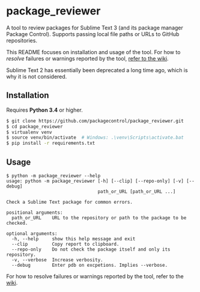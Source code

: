 # package_reviewer

A tool to review packages for Sublime Text 3
(and its package manager Package Control).
Supports passing local file paths
or URLs to GitHub repositories.

This README focuses on installation and usage of the tool.
For how to *resolve* failures or warnings
reported by the tool,
[refer to the wiki][wiki].

Sublime Text 2 has essentially been deprecated
a long time ago,
which is why it is not considered.


## Installation

Requires **Python 3.4** or higher.

```bash
$ git clone https://github.com/packagecontrol/package_reviewer.git
$ cd package_reviewer
$ virtualenv venv
$ source venv/bin/activate  # Windows: .\venv\Scripts\activate.bat
$ pip install -r requirements.txt
```


## Usage

```
$ python -m package_reviewer --help
usage: python -m package_reviewer [-h] [--clip] [--repo-only] [-v] [--debug]
                                  path_or_URL [path_or_URL ...]

Check a Sublime Text package for common errors.

positional arguments:
  path_or_URL    URL to the repository or path to the package to be checked.

optional arguments:
  -h, --help     show this help message and exit
  --clip         Copy report to clipboard.
  --repo-only    Do not check the package itself and only its repository.
  -v, --verbose  Increase verbosity.
  --debug        Enter pdb on excpetions. Implies --verbose.
```

For how to resolve failures or warnings
reported by the tool,
refer to the [wiki][].


[wiki]: https://github.com/packagecontrol/package_reviewer/wiki
